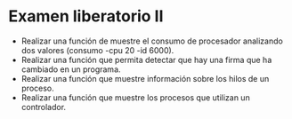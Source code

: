 # Examen liberatorio II

- Realizar una función de muestre el consumo de procesador analizando dos valores (consumo -cpu 20 -id 6000).
- Realizar una función que permita detectar que hay una firma que ha cambiado en un programa.
- Realizar una función que muestre información sobre los hilos de un proceso.
- Realizar una función que muestre los procesos que utilizan un controlador.

